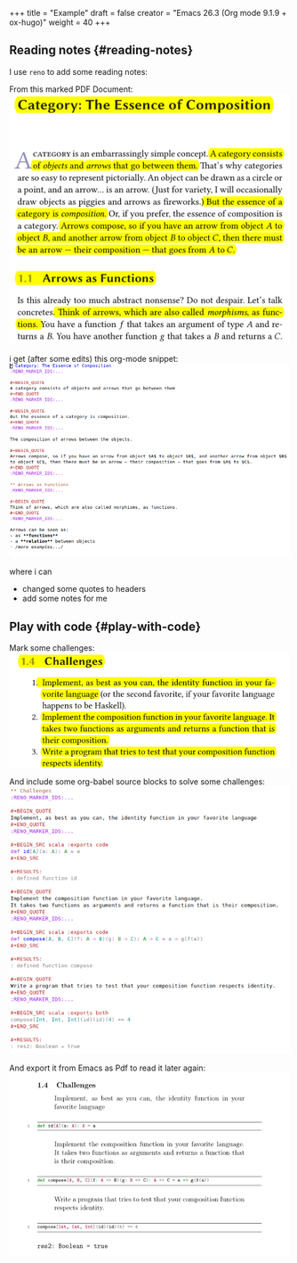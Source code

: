 +++
title = "Example"
draft = false
creator = "Emacs 26.3 (Org mode 9.1.9 + ox-hugo)"
weight = 40
+++

## Reading notes {#reading-notes}

I use `reno` to add some reading notes:

From this marked PDF Document:
 ![](/market-text-example.png)

i get (after some edits) this org-mode snippet:
 ![](/market-text-example-notes-org.png)

where i can

-   changed some quotes to headers
-   add some notes for me


## Play with code {#play-with-code}

Mark some challenges:
![](/market-challenges.png)

And include some org-babel source blocks to solve some challenges:
![](/market-challenges-notes-org.png)

And export it from Emacs as Pdf to read it later again:
![](/market-challenges-notes-pdf.png)
